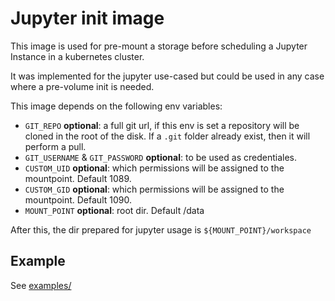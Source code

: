 # Jupyter init image

This image is used for pre-mount a storage before scheduling a Jupyter Instance in
a kubernetes cluster. 

It was implemented for the jupyter use-cased but could be used in any case where a pre-volume init is needed. 


This image depends on the following env variables:

- `GIT_REPO` **optional**: a full git url, if this env is set a repository will be cloned in the root of the disk. If a `.git` folder already exist, then it will perform a pull.
- `GIT_USERNAME` & `GIT_PASSWORD` **optional**: to be used as credentiales. 
- `CUSTOM_UID` **optional**: which permissions will be assigned to the mountpoint. Default 1089.
- `CUSTOM_GID` **optional**: which permissions will be assigned to the mountpoint. Default 1090.
- `MOUNT_POINT` **optional**: root dir. Default /data

After this, the dir prepared for jupyter usage is `${MOUNT_POINT}/workspace`

## Example

See [examples/](examples/)

